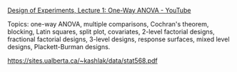 [Design of Experiments, Lecture 1: One-Way ANOVA - YouTube](https://www.youtube.com/watch?v=BAIBz495XIw&list=PL0vEWJI_pj7QgRLDs5Fi3RMPxW2Dj4z9g)

Topics: one-way ANOVA, multiple comparisons, Cochran's theorem, blocking, Latin squares, split plot, covariates, 2-level factorial designs, fractional factorial designs, 3-level designs, response surfaces, mixed level designs, Plackett-Burman designs.

https://sites.ualberta.ca/~kashlak/data/stat568.pdf